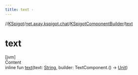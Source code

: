 ```yaml
---
title: text -
---
```

//[KSpigot](../../index.md)/[net.axay.kspigot.chat](../index.md)/[KSpigotComponentBuilder](index.md)/[text](text.md)



# text  
[jvm]  
Content  
inline fun [text](text.md)(text: [String](https://kotlinlang.org/api/latest/jvm/stdlib/kotlin/-string/index.html), builder: TextComponent.() -> [Unit](https://kotlinlang.org/api/latest/jvm/stdlib/kotlin/-unit/index.html))  



